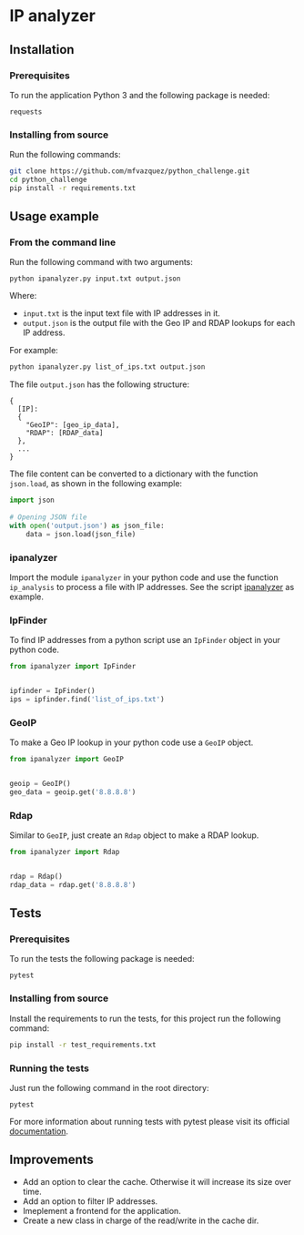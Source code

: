 # IP analyzer

## Installation

### Prerequisites

To run the application Python 3 and the following package is needed:

```
requests
```

### Installing from source

Run the following commands:

```bash
git clone https://github.com/mfvazquez/python_challenge.git
cd python_challenge
pip install -r requirements.txt
```

## Usage example

### From the command line

Run the following command with two arguments:

```bashrdap
python ipanalyzer.py input.txt output.json
```

Where:

* `input.txt` is the input text file with IP addresses in it.
* `output.json` is the output file with the Geo IP and RDAP lookups for each IP address.

For example:

```bash
python ipanalyzer.py list_of_ips.txt output.json
```

The file `output.json` has the following structure:

```
{
  [IP]: 
  {
    "GeoIP": [geo_ip_data],
    "RDAP": [RDAP_data]
  },
  ...
}
```

The file content can be converted to a dictionary with the function `json.load`, as shown in the following example:

```python
import json
  
# Opening JSON file
with open('output.json') as json_file:
    data = json.load(json_file)
```

### ipanalyzer

Import the module `ipanalyzer` in your python code and use the function `ip_analysis` to process a file with IP addresses.
See the script [ipanalyzer](https://github.com/mfvazquez/python_challenge/blob/readme/ipanalyzer.py) as example.

### IpFinder

To find IP addresses from a python script use an `IpFinder` object
in your python code.

```python
from ipanalyzer import IpFinder


ipfinder = IpFinder()
ips = ipfinder.find('list_of_ips.txt')
```

### GeoIP

To make a Geo IP lookup in your python code use a `GeoIP` object.

```python
from ipanalyzer import GeoIP


geoip = GeoIP()
geo_data = geoip.get('8.8.8.8')
```

### Rdap

Similar to `GeoIP`, just create an `Rdap` object to make a RDAP lookup.

```python
from ipanalyzer import Rdap


rdap = Rdap()
rdap_data = rdap.get('8.8.8.8')
```

## Tests

### Prerequisites

To run the tests the following package is needed:

```
pytest
```

### Installing from source

Install the requirements to run the tests, for this project run the following command:

```bash
pip install -r test_requirements.txt
```

### Running the tests

Just run the following command in the root directory:

```
pytest
```

For more information about running tests with pytest please visit its official [documentation](https://docs.pytest.org/en/6.2.x/contents.html).

## Improvements

* Add an option to clear the cache. Otherwise it will increase its size over time.
* Add an option to filter IP addresses.
* Imeplement a frontend for the application.
* Create a new class in charge of the read/write in the cache dir.
